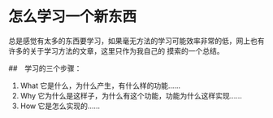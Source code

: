 # 怎么学习一个新东西

总是感觉有太多的东西要学习，如果毫无方法的学习可能效率非常的低，网上也有许多的关于学习方法的文章，这里只作为我自己的
摸索的一个总结。

##　学习的三个步骤：

1. What 它是什么，为什么产生，有什么样的功能……
2. Why  它为什么是这样子，为什么有这个功能，功能为什么这样实现……
3. How  它是怎么实现的……
